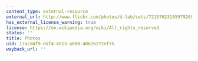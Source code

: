 ```yaml
---
content_type: external-resource
external_url: http://www.flickr.com/photos/d-lab/sets/72157623185979269/
has_external_license_warning: true
license: https://en.wikipedia.org/wiki/All_rights_reserved
status: ''
title: Photos
uid: 17acd4f9-daf4-4513-a600-40626272ef75
wayback_url: ''
---
```

